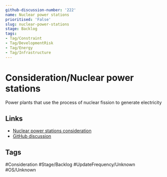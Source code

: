 ```yaml
---
github-discussion-number: '222'
name: Nuclear power stations
prioritised: 'False'
slug: nuclear-power-stations
stage: Backlog
tags:
- Tag/Constraint
- Tag/DevelopmentRisk
- Tag/Energy
- Tag/Infrastructure
---
```


# Consideration/Nuclear power stations

Power plants that use the process of nuclear fission to generate electricity

## Links

* [Nuclear power stations consideration](https://design.planning.data.gov.uk/planning-consideration/nuclear-power-stations)
* [GitHub discussion](https://github.com/digital-land/data-standards-backlog/discussions/222)

## Tags

#Consideration #Stage/Backlog #UpdateFrequency/Unknown #OS/Unknown